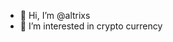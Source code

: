 - 👋 Hi, I’m @altrixs
- 👀 I’m interested in crypto currency 

<!---
altrixs/altrixs is a ✨ special ✨ repository because its `README.md` (this file) appears on your GitHub profile.
You can click the Preview link to take a look at your changes.
--->
